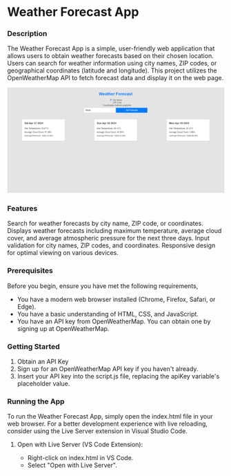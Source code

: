 # Weather Forecast App
### Description
The Weather Forecast App is a simple, user-friendly web application that allows users to obtain weather forecasts based on their chosen location. Users can search for weather information using city names, ZIP codes, or geographical coordinates (latitude and longitude). This project utilizes the OpenWeatherMap API to fetch forecast data and display it on the web page.

<p align="center">
  <img src="weatherapp.png" alt="Weather App Screenshot">
</p>

### Features
Search for weather forecasts by city name, ZIP code, or coordinates.
Displays weather forecasts including maximum temperature, average cloud cover, and average atmospheric pressure for the next three days.
Input validation for city names, ZIP codes, and coordinates.
Responsive design for optimal viewing on various devices.

### Prerequisites
Before you begin, ensure you have met the following requirements,

   * You have a modern web browser installed (Chrome, Firefox, Safari, or Edge).
   * You have a basic understanding of HTML, CSS, and JavaScript.
   * You have an API key from OpenWeatherMap. You can obtain one by signing up at OpenWeatherMap.

### Getting Started
1. Obtain an API Key
2. Sign up for an OpenWeatherMap API key if you haven't already.
3. Insert your API key into the script.js file, replacing the apiKey variable's placeholder value.

### Running the App
To run the Weather Forecast App, simply open the index.html file in your web browser. For a better development experience with live reloading, consider using the Live Server extension in Visual Studio Code.

1. Open with Live Server (VS Code Extension):

    * Right-click on index.html in VS Code.
    * Select "Open with Live Server".
